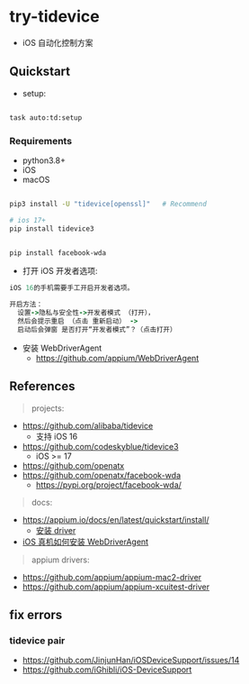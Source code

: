 # try-tidevice

- iOS 自动化控制方案

## Quickstart

- setup:

```bash

task auto:td:setup


```

### Requirements

- python3.8+
- iOS
- macOS

```bash

pip3 install -U "tidevice[openssl]"   # Recommend

# ios 17+
pip install tidevice3


pip install facebook-wda
```    

- 打开 iOS 开发者选项:

```ruby
iOS 16的手机需要手工开启开发者选项。 

开启方法：
  设置->隐私与安全性->开发者模式 （打开），
  然后会提示重启 （点击 重新启动） -> 
  启动后会弹窗 是否打开“开发者模式”？（点击打开）

```

- 安装 WebDriverAgent
    - https://github.com/appium/WebDriverAgent

## References

> projects:

- https://github.com/alibaba/tidevice
    - 支持 iOS 16
- https://github.com/codeskyblue/tidevice3
    - iOS >= 17
- https://github.com/openatx
- https://github.com/openatx/facebook-wda
    - https://pypi.org/project/facebook-wda/

> docs:

- https://appium.io/docs/en/latest/quickstart/install/
    - [安装 driver](https://appium.io/docs/en/latest/ecosystem/drivers/)
- [iOS 真机如何安装 WebDriverAgent](https://testerhome.com/topics/7220)

> appium drivers:

- https://github.com/appium/appium-mac2-driver
- https://github.com/appium/appium-xcuitest-driver

## fix errors

### tidevice pair

- https://github.com/JinjunHan/iOSDeviceSupport/issues/14
- https://github.com/iGhibli/iOS-DeviceSupport


